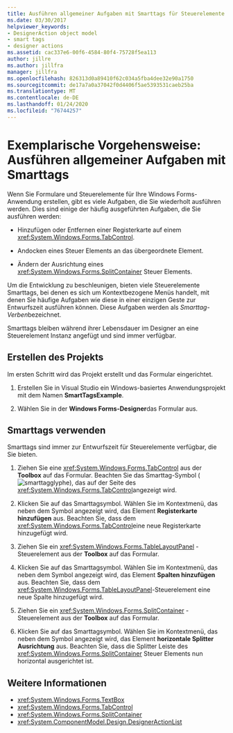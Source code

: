 ```yaml
---
title: Ausführen allgemeiner Aufgaben mit Smarttags für Steuerelemente
ms.date: 03/30/2017
helpviewer_keywords:
- DesignerAction object model
- smart tags
- designer actions
ms.assetid: cac337e6-00f6-4584-80f4-75728f5ea113
author: jillre
ms.author: jillfra
manager: jillfra
ms.openlocfilehash: 826313d0a89410f62c034a5fba4dee32e90a1750
ms.sourcegitcommit: de17a7a0a37042f0d4406f5ae5393531caeb25ba
ms.translationtype: MT
ms.contentlocale: de-DE
ms.lasthandoff: 01/24/2020
ms.locfileid: "76744257"
---
```

# <a name="walkthrough-perform-common-tasks-using-smart-tags"></a>Exemplarische Vorgehensweise: Ausführen allgemeiner Aufgaben mit Smarttags

Wenn Sie Formulare und Steuerelemente für Ihre Windows Forms-Anwendung erstellen, gibt es viele Aufgaben, die Sie wiederholt ausführen werden. Dies sind einige der häufig ausgeführten Aufgaben, die Sie ausführen werden:

- Hinzufügen oder Entfernen einer Registerkarte auf einem <xref:System.Windows.Forms.TabControl>.

- Andocken eines Steuer Elements an das übergeordnete Element.

- Ändern der Ausrichtung eines <xref:System.Windows.Forms.SplitContainer> Steuer Elements.

Um die Entwicklung zu beschleunigen, bieten viele Steuerelemente Smarttags, bei denen es sich um Kontextbezogene Menüs handelt, mit denen Sie häufige Aufgaben wie diese in einer einzigen Geste zur Entwurfszeit ausführen können. Diese Aufgaben werden als *Smarttag-Verben*bezeichnet.

Smarttags bleiben während ihrer Lebensdauer im Designer an eine Steuerelement Instanz angefügt und sind immer verfügbar.

## <a name="create-the-project"></a>Erstellen des Projekts

Im ersten Schritt wird das Projekt erstellt und das Formular eingerichtet.

1. Erstellen Sie in Visual Studio ein Windows-basiertes Anwendungsprojekt mit dem Namen **SmartTagsExample**.

2. Wählen Sie in der **Windows Forms-Designer**das Formular aus.

## <a name="use-smart-tags"></a>Smarttags verwenden

Smarttags sind immer zur Entwurfszeit für Steuerelemente verfügbar, die Sie bieten.

1. Ziehen Sie eine <xref:System.Windows.Forms.TabControl> aus der **Toolbox** auf das Formular. Beachten Sie das Smarttag-Symbol (![smarttagglyphe](./media/vs-winformsmttagglyph.gif)), das auf der Seite des <xref:System.Windows.Forms.TabControl>angezeigt wird.

2. Klicken Sie auf das Smarttagsymbol. Wählen Sie im Kontextmenü, das neben dem Symbol angezeigt wird, das Element **Registerkarte hinzufügen** aus. Beachten Sie, dass dem <xref:System.Windows.Forms.TabControl>eine neue Registerkarte hinzugefügt wird.

3. Ziehen Sie ein <xref:System.Windows.Forms.TableLayoutPanel> -Steuerelement aus der **Toolbox** auf das Formular.

4. Klicken Sie auf das Smarttagsymbol. Wählen Sie im Kontextmenü, das neben dem Symbol angezeigt wird, das Element **Spalten hinzufügen** aus. Beachten Sie, dass dem <xref:System.Windows.Forms.TableLayoutPanel>-Steuerelement eine neue Spalte hinzugefügt wird.

5. Ziehen Sie ein <xref:System.Windows.Forms.SplitContainer> -Steuerelement aus der **Toolbox** auf das Formular.

6. Klicken Sie auf das Smarttagsymbol. Wählen Sie im Kontextmenü, das neben dem Symbol angezeigt wird, das Element **horizontale Splitter Ausrichtung** aus. Beachten Sie, dass die Splitter Leiste des <xref:System.Windows.Forms.SplitContainer> Steuer Elements nun horizontal ausgerichtet ist.

## <a name="see-also"></a>Weitere Informationen

- <xref:System.Windows.Forms.TextBox>
- <xref:System.Windows.Forms.TabControl>
- <xref:System.Windows.Forms.SplitContainer>
- <xref:System.ComponentModel.Design.DesignerActionList>
